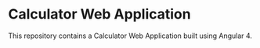 # Calculator Web Application

This repository contains a Calculator Web Application built using Angular 4.
